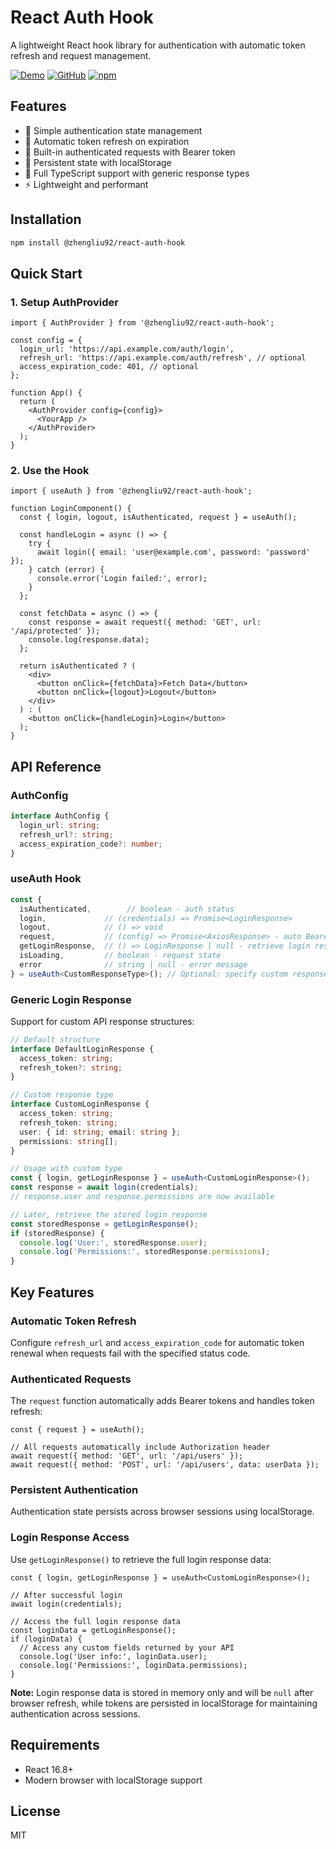 # React Auth Hook

A lightweight React hook library for authentication with automatic token refresh and request management.

[![Demo](https://img.shields.io/badge/Demo-Live-blue?style=for-the-badge&logo=react)](https://zhengliu92.github.io/react-auth-hook/)
[![GitHub](https://img.shields.io/badge/GitHub-Repository-black?style=for-the-badge&logo=github)](https://github.com/zhengliu92/react-auth-hook)
[![npm](https://img.shields.io/npm/v/@zhengliu92/react-auth-hook?style=for-the-badge&logo=npm)](https://www.npmjs.com/package/@zhengliu92/react-auth-hook)

## Features

- 🔐 Simple authentication state management
- 🔄 Automatic token refresh on expiration  
- 📡 Built-in authenticated requests with Bearer token
- 💾 Persistent state with localStorage
- 🎯 Full TypeScript support with generic response types
- ⚡ Lightweight and performant

## Installation

```bash
npm install @zhengliu92/react-auth-hook
```

## Quick Start

### 1. Setup AuthProvider

```tsx
import { AuthProvider } from '@zhengliu92/react-auth-hook';

const config = {
  login_url: 'https://api.example.com/auth/login',
  refresh_url: 'https://api.example.com/auth/refresh', // optional
  access_expiration_code: 401, // optional
};

function App() {
  return (
    <AuthProvider config={config}>
      <YourApp />
    </AuthProvider>
  );
}
```

### 2. Use the Hook

```tsx
import { useAuth } from '@zhengliu92/react-auth-hook';

function LoginComponent() {
  const { login, logout, isAuthenticated, request } = useAuth();

  const handleLogin = async () => {
    try {
      await login({ email: 'user@example.com', password: 'password' });
    } catch (error) {
      console.error('Login failed:', error);
    }
  };

  const fetchData = async () => {
    const response = await request({ method: 'GET', url: '/api/protected' });
    console.log(response.data);
  };

  return isAuthenticated ? (
    <div>
      <button onClick={fetchData}>Fetch Data</button>
      <button onClick={logout}>Logout</button>
    </div>
  ) : (
    <button onClick={handleLogin}>Login</button>
  );
}
```

## API Reference

### AuthConfig

```typescript
interface AuthConfig {
  login_url: string;
  refresh_url?: string;
  access_expiration_code?: number;
}
```

### useAuth Hook

```typescript
const {
  isAuthenticated,        // boolean - auth status
  login,             // (credentials) => Promise<LoginResponse>
  logout,            // () => void
  request,           // (config) => Promise<AxiosResponse> - auto Bearer token
  getLoginResponse,  // () => LoginResponse | null - retrieve login response data
  isLoading,         // boolean - request state
  error              // string | null - error message
} = useAuth<CustomResponseType>(); // Optional: specify custom response type
```

### Generic Login Response

Support for custom API response structures:

```typescript
// Default structure
interface DefaultLoginResponse {
  access_token: string;
  refresh_token?: string;
}

// Custom response type
interface CustomLoginResponse {
  access_token: string;
  refresh_token: string;
  user: { id: string; email: string };
  permissions: string[];
}

// Usage with custom type
const { login, getLoginResponse } = useAuth<CustomLoginResponse>();
const response = await login(credentials);
// response.user and response.permissions are now available

// Later, retrieve the stored login response
const storedResponse = getLoginResponse();
if (storedResponse) {
  console.log('User:', storedResponse.user);
  console.log('Permissions:', storedResponse.permissions);
}
```

## Key Features

### Automatic Token Refresh
Configure `refresh_url` and `access_expiration_code` for automatic token renewal when requests fail with the specified status code.

### Authenticated Requests
The `request` function automatically adds Bearer tokens and handles token refresh:

```tsx
const { request } = useAuth();

// All requests automatically include Authorization header
await request({ method: 'GET', url: '/api/users' });
await request({ method: 'POST', url: '/api/users', data: userData });
```

### Persistent Authentication
Authentication state persists across browser sessions using localStorage.

### Login Response Access
Use `getLoginResponse()` to retrieve the full login response data:

```tsx
const { login, getLoginResponse } = useAuth<CustomLoginResponse>();

// After successful login
await login(credentials);

// Access the full login response data
const loginData = getLoginResponse();
if (loginData) {
  // Access any custom fields returned by your API
  console.log('User info:', loginData.user);
  console.log('Permissions:', loginData.permissions);
}
```

**Note:** Login response data is stored in memory only and will be `null` after browser refresh, while tokens are persisted in localStorage for maintaining authentication across sessions.

## Requirements

- React 16.8+
- Modern browser with localStorage support

## License

MIT